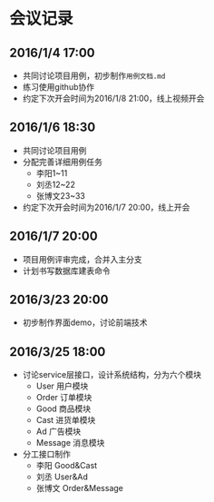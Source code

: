 # 会议记录

## 2016/1/4 17:00
- 共同讨论项目用例，初步制作`用例文档.md`
- 练习使用github协作
- 约定下次开会时间为2016/1/8 21:00，线上视频开会

## 2016/1/6 18:30
- 共同讨论项目用例
- 分配完善详细用例任务
    + 李阳1~11
    + 刘丞12~22
    + 张博文23~33
- 约定下次开会时间为2016/1/7 20:00，线上开会

## 2016/1/7 20:00
- 项目用例评审完成，合并入主分支
- 计划书写数据库建表命令

## 2016/3/23 20:00
- 初步制作界面demo，讨论前端技术 

## 2016/3/25 18:00
- 讨论service层接口，设计系统结构，分为六个模块
    + User 用户模块
    + Order 订单模块
    + Good 商品模块
    + Cast 进货单模块
    + Ad 广告模块
    + Message 消息模块
- 分工接口制作
    + 李阳 Good&Cast
    + 刘丞 User&Ad
    + 张博文 Order&Message
